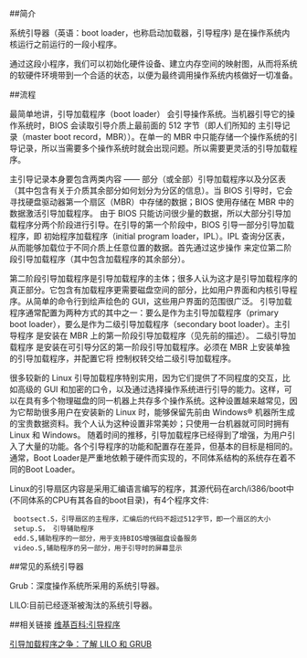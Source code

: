 ##简介

系统引导器（英语：boot loader，也称启动加载器，引导程序) 是在操作系统内核运行之前运行的一段小程序。

通过这段小程序，我们可以初始化硬件设备、建立内存空间的映射图，从而将系统的软硬件环境带到一个合适的状态，以便为最终调用操作系统内核做好一切准备。

##流程

最简单地讲，引导加载程序（boot loader） 会引导操作系统。当机器引导它的操作系统时，BIOS 会读取引导介质上最前面的 512 字节（即人们所知的 主引导记录（master boot record，MBR））。在单一的 MBR 中只能存储一个操作系统的引导记录，所以当需要多个操作系统时就会出现问题。所以需要更灵活的引导加载程序。

主引导记录本身要包含两类内容 —— 部分（或全部）引导加载程序以及分区表（其中包含有关于介质其余部分如何划分为分区的信息）。当 BIOS 引导时，它会寻找硬盘驱动器第一个扇区（MBR）中存储的数据；BIOS 使用存储在 MBR 中的数据激活引导加载程序。
由于 BIOS 只能访问很少量的数据，所以大部分引导加载程序分两个阶段进行引导。在引导的第一个阶段中，BIOS 引导一部分引导加载程序，即 初始程序加载程序（initial program loader，IPL）。IPL 查询分区表，从而能够加载位于不同介质上任意位置的数据。首先通过这步操作 来定位第二阶段引导加载程序（其中包含加载程序的其余部分）。

第二阶段引导加载程序是引导加载程序的主体；很多人认为这才是引导加载程序的真正部分。它包含有加载程序更需要磁盘空间的部分，比如用户界面和内核引导程序。从简单的命令行到绘声绘色的 GUI，这些用户界面的范围很广泛。
引导加载程序通常配置为两种方式的其中之一：要么是作为主引导加载程序（primary boot loader），要么是作为二级引导加载程序（secondary boot loader）。主引导程序 是安装在 MBR 上的第一阶段引导加载程序（见先前的描述）。 二级引导加载程序 是安装在可引导分区的第一阶段引导加载程序。必须在 MBR 上安装单独的引导加载程序，并配置它将 控制权转交给二级引导加载程序。

很多较新的 Linux 引导加载程序特别实用，因为它们提供了不同程度的交互，比如高级的 GUI 和加密的口令，以及通过选择操作系统进行引导的能力。这样，可以在具有多个物理磁盘的同一机器上共存多个操作系统。这种设置越来越常见，因为它帮助很多用户在安装新的 Linux 时，能够保留先前由 Windows® 机器所生成的宝贵数据资料。我个人认为这种设置非常美妙；只使用一台机器就可同时拥有 Linux 和 Windows。 随着时间的推移，引导加载程序已经得到了增强，为用户引入了大量的功能。各个引导程序的功能和配置存在差异，但基本的目标是相同的。通常，Boot Loader是严重地依赖于硬件而实现的，不同体系结构的系统存在着不同的Boot Loader。

Linux的引导扇区内容是采用汇编语言编写的程序，其源代码在arch/i386/boot中(不同体系的CPU有其各自的boot目录)，有4个程序文件:

     bootsect.S，引导扇区的主程序，汇编后的代码不超过512字节，即一个扇区的大小
     setup.S， 引导辅助程序
     edd.S,辅助程序的一部分，用于支持BIOS增强磁盘设备服务
     video.S,辅助程序的另一部分，用于引导时的屏幕显示

##常见的系统引导器

Grub：深度操作系统所采用的系统引导器。

LILO:目前已经逐渐被淘汰的系统引导器。

##相关链接
[维基百科:引导程序](http://en.wikipedia.org/wiki/Booting#Modern_boot_loaders)

[引导加载程序之争：了解 LILO 和 GRUB](http://www.ibm.com/developerworks/cn/linux/l-bootload.html)